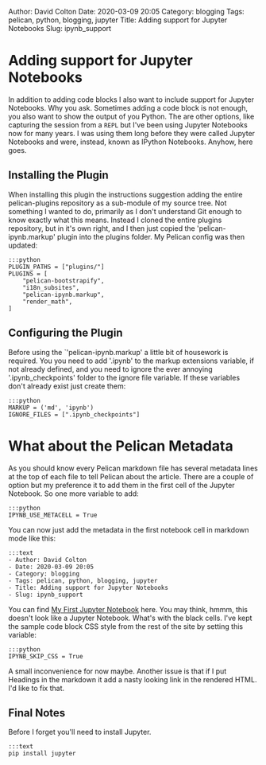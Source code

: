 Author: David Colton
Date: 2020-03-09 20:05
Category: blogging
Tags: pelican, python, blogging, jupyter
Title: Adding support for Jupyter Notebooks 
Slug: ipynb_support

# Adding support for Jupyter Notebooks

In addition to adding code blocks I also want to include support for Jupyter Notebooks. Why you ask. Sometimes adding a code block is not enough, you also want to show the output of you Python. The are other options, like capturing the session from a `REPL` but I've been using Jupyter Notebooks now for many years. I was using them long before they were called Jupyter Notebooks and were, instead, known as IPython Notebooks. Anyhow, here goes.

## Installing the Plugin

When installing this plugin the instructions suggestion adding the entire pelican-plugins repository as a sub-module of my source tree. Not something I wanted to do, primarily as I don't understand Git enough to know exactly what this means. Instead I cloned the entire plugins repository, but in it's own right, and I then just copied the 'pelican-ipynb.markup' plugin into the plugins folder. My Pelican config was then updated:

    :::python
    PLUGIN_PATHS = ["plugins/"]
    PLUGINS = [
        "pelican-bootstrapify",
        "i18n_subsites",
        "pelican-ipynb.markup",
        "render_math",
    ]

## Configuring the Plugin

Before using the `'pelican-ipynb.markup' a little bit of housework is required. You you need to add '.ipynb' to the markup extensions variable, if not already defined, and you need to ignore the ever annoying '.ipynb_checkpoints' folder to the ignore file variable. If these variables don't already exist just create them:

    :::python
    MARKUP = ('md', 'ipynb')
    IGNORE_FILES = [".ipynb_checkpoints"]

# What about the Pelican Metadata

As you should know every Pelican markdown file has several metadata lines at the top of each file to tell Pelican about the article. There are a couple of option but my preference it to add them in the first cell of the Jupyter Notebook. So one more variable to add:

    :::python
    IPYNB_USE_METACELL = True

You can now just add the metadata in the first notebook cell in markdown mode like this:

    :::text
    - Author: David Colton
    - Date: 2020-03-09 20:05
    - Category: blogging
    - Tags: pelican, python, blogging, jupyter
    - Title: Adding support for Jupyter Notebooks 
    - Slug: ipynb_support

You can find [My First Jupyter Notebook]({filename}/articles/20200309_sample_ipynb.ipynb) here. You may think, hmmm, this doesn't look like a Jupyter Notebook. What's with the black cells. I've kept the sample code block CSS style from the rest of the site by setting this variable:

    :::python
    IPYNB_SKIP_CSS = True

A small inconvenience for now maybe. Another issue is that if I put Headings in the markdown it add a nasty looking link in the rendered HTML. I'd like to fix that.  

## Final Notes

Before I forget you'll need to install Jupyter.

    :::text
    pip install jupyter